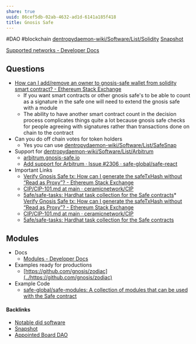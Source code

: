 ```yaml
---
share: true
uuid: 86cef5db-02ab-4632-ad1d-6141a185f418
title: Gnosis Safe
---
```

#DAO #blockchain [dentropydaemon-wiki/Software/List/Solidity](../dentropydaemon-wiki/Software/List/Solidity) [Snapshot](../b24ee33c-b3bb-400e-ac10-fe833a536955)

[Supported networks - Developer Docs](https://docs.gnosis-safe.io/contracts/gnosis-safe-on-other-evm-based-networks)

## Questions

* [How can I add/remove an owner to gnosis-safe wallet from solidity smart contract? - Ethereum Stack Exchange](https://ethereum.stackexchange.com/questions/121798/how-can-i-add-remove-an-owner-to-gnosis-safe-wallet-from-solidity-smart-contract)
	* If you want smart contracts or other gnosis safe's to be able to count as a signature in the safe one will need to extend the gnosis safe with a module
	* The ability to have another smart contract count in the decision process complicates things quite a lot because gnosis safe checks for people agreeing with signatures rather than transactions done on chain to the contract
* Can you do off chain votes for token holders
	* Yes you can use [dentropydaemon-wiki/Software/List/SafeSnap](../dentropydaemon-wiki/Software/List/SafeSnap)
* Support for [dentropydaemon-wiki/Software/List/Arbitrum](../dentropydaemon-wiki/Software/List/Arbitrum)
	* [arbitrum.gnosis-safe.io](https://arbitrum.gnosis-safe.io/app/)
	* [Add support for Arbitrum · Issue #2306 · safe-global/safe-react](https://github.com/safe-global/safe-react/issues/2306)
* Important Links
	* [Verify Gnosis Safe tx: How can I generate the safeTxHash without “Read as Proxy”? - Ethereum Stack Exchange](https://ethereum.stackexchange.com/questions/124535/verify-gnosis-safe-tx-how-can-i-generate-the-safetxhash-without-read-as-proxy)
	* [CIP/CIP-101.md at main · ceramicnetwork/CIP](https://github.com/ceramicnetwork/CIP/blob/main/CIPs/CIP-101/CIP-101.md)
	* [5afe/safe-tasks: Hardhat task collection for the Safe contracts](https://github.com/5afe/safe-tasks)* [Verify Gnosis Safe tx: How can I generate the safeTxHash without “Read as Proxy”? - Ethereum Stack Exchange](https://ethereum.stackexchange.com/questions/124535/verify-gnosis-safe-tx-how-can-i-generate-the-safetxhash-without-read-as-proxy)
	* [CIP/CIP-101.md at main · ceramicnetwork/CIP](https://github.com/ceramicnetwork/CIP/blob/main/CIPs/CIP-101/CIP-101.md)
	* [5afe/safe-tasks: Hardhat task collection for the Safe contracts](https://github.com/5afe/safe-tasks)
## Modules
* Docs
	* [Modules - Developer Docs](https://docs.gnosis-safe.io/contracts/modules-1)
* Examples ready for productions
	* [https://github.com/gnosis/zodiac](../https://github.com/gnosis/zodiac)
* Example Code
	* [safe-global/safe-modules: A collection of modules that can be used with the Safe contract](https://github.com/safe-global/safe-modules)

#### Backlinks

* [Notable did software](/d1bb9d06-1585-4ee4-b3b2-b9d2ec18a3f6)
* [Snapshot](/b24ee33c-b3bb-400e-ac10-fe833a536955)
* [Appointed Board DAO](/dae63116-f8d7-46f5-b753-7e79fc3d17b1)